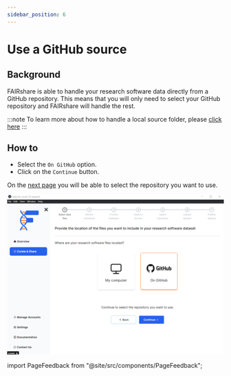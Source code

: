 ```yaml
---
sidebar_position: 6
---
```


# Use a GitHub source

## Background

FAIRshare is able to handle your research software data directly from a GitHub repository. This means that you will only need to select your GitHub repository and FAIRshare will handle the rest.

:::note
To learn more about how to handle a local source folder, please [click here](/)
:::

## How to

- Select the `On GitHub` option.
- Click on the `Continue` button.

On the [next page](/) you will be able to select the repository you want to use.

![](./images/pickGithubSourceOption.png)

import PageFeedback from "@site/src/components/PageFeedback";

<PageFeedback />
